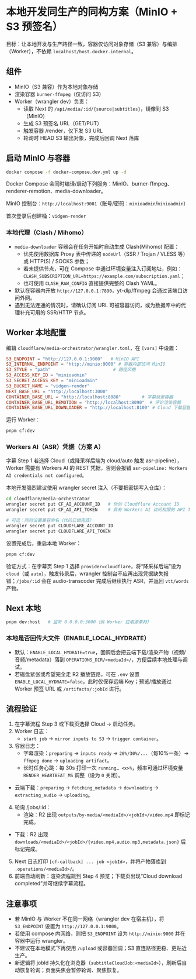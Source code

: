 # 本地开发同生产的同构方案（MinIO + S3 预签名）

目标：让本地开发与生产路径一致，容器仅访问对象存储（S3 兼容）与编排（Worker），不依赖 `localhost/host.docker.internal`。

## 组件

- MinIO（S3 兼容）作为本地对象存储
- 渲染容器 `burner-ffmpeg`（仅访问 S3）
- Worker（wrangler dev）负责：
  - 读取 Next 的 `/api/media/:id/{source|subtitles}`，镜像到 S3（MinIO）
  - 生成 S3 预签名 URL（GET/PUT）
  - 触发容器 /render，仅下发 S3 URL
  - 轮询时 HEAD S3 输出对象，完成后回调 Next 落库

## 启动 MinIO 与容器

```bash
docker compose -f docker-compose.dev.yml up -d
```

Docker Compose 会同时编译/启动下列服务：MinIO、burner-ffmpeg、renderer-remotion、media-downloader。

MinIO 控制台：`http://localhost:9001`（账号/密码：`minioadmin`/`minioadmin`）

首次登录后创建桶：`vidgen-render`

### 本地代理（Clash / Mihomo）

- `media-downloader` 容器会在任务开始时自动生成 Clash(Mihomo) 配置：
  - 优先使用数据库 Proxy 表中传递的 `nodeUrl`（SSR / Trojan / VLESS 等）或 HTTP(S) / SOCKS 参数；
  - 若未提供节点，可在 Compose 中通过环境变量注入订阅地址，例如：`CLASH_SUBSCRIPTION_URL=https://example.com/subscription.yaml`；
  - 也可使用 `CLASH_RAW_CONFIG` 直接提供完整的 Clash YAML。
- 默认在容器内开放 `http://127.0.0.1:7890`，yt-dlp/ffmpeg 会通过该端口访问外网。
- 遇到无法连通的情况时，请确认订阅 URL 可被容器访问，或为数据库中的代理补充可用的 SSR/HTTP 节点。

## Worker 本地配置

编辑 `cloudflare/media-orchestrator/wrangler.toml`，在 `[vars]` 中设置：

```toml
S3_ENDPOINT = "http://127.0.0.1:9000"   # MinIO API
S3_INTERNAL_ENDPOINT = "http://minio:9000" # 容器内部访问 MinIO
S3_STYLE = "path"                        # 路径风格
S3_ACCESS_KEY_ID = "minioadmin"
S3_SECRET_ACCESS_KEY = "minioadmin"
S3_BUCKET_NAME = "vidgen-render"
NEXT_BASE_URL = "http://localhost:3000"
CONTAINER_BASE_URL = "http://localhost:8080"        # 字幕烧录容器
CONTAINER_BASE_URL_REMOTION = "http://localhost:8090"  # 评论渲染容器
CONTAINER_BASE_URL_DOWNLOADER = "http://localhost:8100" # Cloud 下载容器
```

运行 Worker：

```bash
pnpm cf:dev
```

### Workers AI（ASR）凭据（方案 A）

字幕 Step 1 若选择 Cloud（或降采样后端为 cloud/auto 触发 asr-pipeline），Worker 需要有 Workers AI 的 REST 凭据，否则会报错 `asr-pipeline: Workers AI credentials not configured`。

本地开发强烈建议使用 wrangler secret 注入（不要把密钥写入仓库）：

```bash
cd cloudflare/media-orchestrator
wrangler secret put CF_AI_ACCOUNT_ID   # 你的 Cloudflare Account ID
wrangler secret put CF_AI_API_TOKEN    # 具有 Workers AI 访问权限的 API Token

# 可选：同时设置兼容命名（代码已做兜底）
wrangler secret put CLOUDFLARE_ACCOUNT_ID
wrangler secret put CLOUDFLARE_API_TOKEN
```

设置完成后，重启本地 Worker：

```bash
pnpm cf:dev
```

验证方式：在字幕页 Step 1 选择 `provider=cloudflare`，将“降采样后端”设为 `cloud`（或 `auto`），触发转录后，wrangler 控制台不应再出现凭据缺失报错；`/jobs/:id` 会在 audio-transcoder 完成后继续执行 ASR，并返回 `vtt/words` 产物。

## Next 本地

```bash
pnpm dev:host   # 监听 0.0.0.0:3000（供 Worker 拉取源素材）
```

### 本地是否回传大文件（ENABLE_LOCAL_HYDRATE）

- 默认：`ENABLE_LOCAL_HYDRATE=true`，回调后会把云端下载/渲染产物（视频/音频/metadata）落到 `OPERATIONS_DIR/<mediaId>/`，方便后续本地处理与调试。
- 若磁盘紧张或希望完全走 R2 播放链路，可在 `.env` 设置 `ENABLE_LOCAL_HYDRATE=false`，此时仅保存远端 Key；预览/播放通过 Worker 预签 URL 或 `/artifacts/:jobId` 进行。

## 流程验证

1) 在字幕流程 Step 3 或下载页选择 Cloud → 启动任务。
2) Worker 日志：
   - `start job` → `mirror inputs to S3` → `trigger container`。
3) 容器日志：
   - 字幕渲染：`preparing` → `inputs ready` → `20%/30%/...`（每10%一条）→ `ffmpeg done` → `uploading artifact`。
   - 长时任务心跳：每 30s 打印一次 `running… <x>%`，频率可通过环境变量 `RENDER_HEARTBEAT_MS` 调整（设为 `0` 关闭）。
- 云端下载：`preparing` → `fetching_metadata` → `downloading` → `extracting_audio` → `uploading`。
4) 轮询 /jobs/:id：
   - 渲染：R2 出现 `outputs/by-media/<mediaId>/<jobId>/video.mp4` 即标记完成。
- 下载：R2 出现 `downloads/<mediaId>/<jobId>/{video.mp4,audio.mp3,metadata.json}` 后标记完成。
5) Next 日志打印 `[cf-callback] ... job <jobId>`，并将产物落库到 `.operations/<mediaId>/`。
6) 前端自动刷新：渲染流程跳到 Step 4 预览；下载页出现“Cloud download completed”并可继续字幕流程。

## 注意事项

- 若 MinIO 与 Worker 不在同一网络（wrangler dev 在宿主机），将 `S3_ENDPOINT` 设置为 `http://127.0.0.1:9000`。
- 若使用 compose 内网络，则把 `S3_ENDPOINT` 设为 `http://minio:9000` 并在容器中运行 wrangler。
- 不建议在本地模式下再使用 `/upload` 或容器回调；S3 直连路径更稳、更贴近生产。
 - 新逻辑将 jobId 持久化在浏览器（`subtitleCloudJob:<mediaId>`），刷新后自动恢复轮询；页面失焦会暂停轮询、聚焦恢复。
